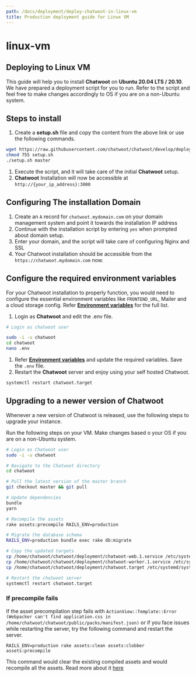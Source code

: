 ```yaml
---
path: /docs/deployment/deploy-chatwoot-in-linux-vm
title: Production deployment guide for Linux VM
---
```


# linux-vm

## Deploying to Linux VM

This guide will help you to install **Chatwoot** on **Ubuntu 20.04 LTS / 20.10**. We have prepared a deployment script for you to run. Refer to the script and feel free to make changes accordingly to OS if you are on a non-Ubuntu system.

## Steps to install

1. Create a **setup.sh** file and copy the content from the above link or use the following commands.

```bash
wget https://raw.githubusercontent.com/chatwoot/chatwoot/develop/deployment/setup_20.04.sh -O setup.sh
chmod 755 setup.sh
./setup.sh master
```

1. Execute the script, and it will take care of the initial **Chatwoot** setup.
2. **Chatwoot** Installation will now be accessible at `http://{your_ip_address}:3000`

## Configuring The installation Domain

1. Create an `A` record for `chatwoot.mydomain.com` on your domain management system and point it towards the installation IP address
2. Continue with the installation script by entering `yes` when prompted about domain setup.
3. Enter your domain, and the script will take care of configuring Nginx and SSL
4. Your Chatwoot installation should be accessible from the `https://chatwoot.mydomain.com` now.

## Configure the required environment variables

For your Chatwoot installation to properly function, you would need to configure the essential environment variables like `FRONTEND_URL`, Mailer and a cloud storage config. Refer [**Environment variables**](https://www.chatwoot.com/docs/environment-variables) for the full list.

1. Login as **Chatwoot** and edit the .env file.

```bash
# Login as chatwoot user

sudo -i -u chatwoot
cd chatwoot
nano .env
```

1. Refer [**Environment variables**](https://www.chatwoot.com/docs/environment-variables) and update the required variables. Save the `.env` file.
2. Restart the **Chatwoot** server and enjoy using your self hosted Chatwoot.

```bash
systemctl restart chatwoot.target
```

## Upgrading to a newer version of Chatwoot

Whenever a new version of Chatwoot is released, use the following steps to upgrade your instance.

Run the following steps on your VM. Make changes based o your OS if you are on a non-Ubuntu system.

```bash
# Login as Chatwoot user
sudo -i -u chatwoot

# Navigate to the Chatwoot directory
cd chatwoot

# Pull the latest version of the master branch
git checkout master && git pull

# Update dependencies
bundle
yarn

# Recompile the assets
rake assets:precompile RAILS_ENV=production

# Migrate the database schema
RAILS_ENV=production bundle exec rake db:migrate

# Copy the updated targets
cp /home/chatwoot/chatwoot/deployment/chatwoot-web.1.service /etc/systemd/system/chatwoot-web.1.service
cp /home/chatwoot/chatwoot/deployment/chatwoot-worker.1.service /etc/systemd/system/chatwoot-worker.1.service
cp /home/chatwoot/chatwoot/deployment/chatwoot.target /etc/systemd/system/chatwoot.target

# Restart the chatwoot server
systemctl restart chatwoot.target
```

### If precompile fails

If the asset precompilation step fails with `ActionView::Template::Error (Webpacker can't find application.css in /home/chatwoot/chatwoot/public/packs/manifest.json)` or if you face issues while restarting the server, try the following command and restart the server.

```text
RAILS_ENV=production rake assets:clean assets:clobber assets:precompile
```

This command would clear the existing compiled assets and would recompile all the assets. Read more about it [here](https://edgeguides.rubyonrails.org/command_line.html#bin-rails-assets)

